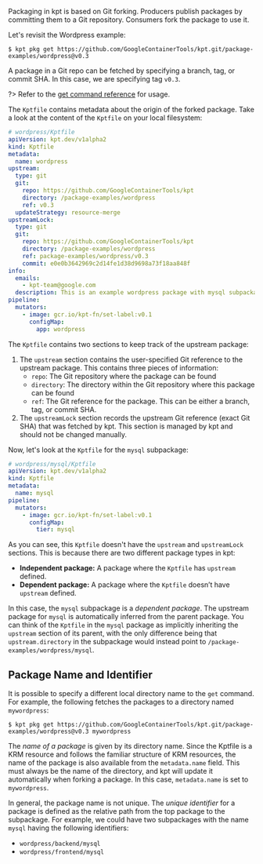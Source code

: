 Packaging in kpt is based on Git forking. Producers publish packages by
committing them to a Git repository. Consumers fork the package to use it.

Let's revisit the Wordpress example:

```shell
$ kpt pkg get https://github.com/GoogleContainerTools/kpt.git/package-examples/wordpress@v0.3
```

A package in a Git repo can be fetched by specifying a branch, tag, or commit
SHA. In this case, we are specifying tag `v0.3`.

?> Refer to the [get command reference][get-doc] for usage.

The `Kptfile` contains metadata about the origin of the forked package. Take a
look at the content of the `Kptfile` on your local filesystem:

```yaml
# wordpress/Kptfile
apiVersion: kpt.dev/v1alpha2
kind: Kptfile
metadata:
  name: wordpress
upstream:
  type: git
  git:
    repo: https://github.com/GoogleContainerTools/kpt
    directory: /package-examples/wordpress
    ref: v0.3
  updateStrategy: resource-merge
upstreamLock:
  type: git
  git:
    repo: https://github.com/GoogleContainerTools/kpt
    directory: /package-examples/wordpress
    ref: package-examples/wordpress/v0.3
    commit: e0e0b3642969c2d14fe1d38d9698a73f18aa848f
info:
  emails:
    - kpt-team@google.com
  description: This is an example wordpress package with mysql subpackage
pipeline:
  mutators:
    - image: gcr.io/kpt-fn/set-label:v0.1
      configMap:
        app: wordpress
```

The `Kptfile` contains two sections to keep track of the upstream package:

1. The `upstream` section contains the user-specified Git reference to the
   upstream package. This contains three pieces of information:
   - `repo`: The Git repository where the package can be found
   - `directory`: The directory within the Git repository where this package can
     be found
   - `ref`: The Git reference for the package. This can be either a branch, tag,
     or commit SHA.
2. The `upstreamLock` section records the upstream Git reference (exact Git SHA)
   that was fetched by kpt. This section is managed by kpt and should not be
   changed manually.

Now, let's look at the `Kptfile` for the `mysql` subpackage:

```yaml
# wordpress/mysql/Kptfile
apiVersion: kpt.dev/v1alpha2
kind: Kptfile
metadata:
  name: mysql
pipeline:
  mutators:
    - image: gcr.io/kpt-fn/set-label:v0.1
      configMap:
        tier: mysql
```

As you can see, this `Kptfile` doesn't have the `upstream` and `upstreamLock`
sections. This is because there are two different package types in kpt:

- **Independent package:** A package where the `Kptfile` has `upstream` defined.
- **Dependent package:** A package where the `Kptfile` doesn’t have `upstream`
  defined.

In this case, the `mysql` subpackage is a _dependent package_. The upstream
package for `mysql` is automatically inferred from the parent package. You can
think of the `Kptfile` in the `mysql` package as implicitly inheriting the
`upstream` section of its parent, with the only difference being that
`upstream.directory` in the subpackage would instead point to
`/package-examples/wordpress/mysql`.

## Package Name and Identifier

It is possible to specify a different local directory name to the `get` command.
For example, the following fetches the packages to a directory named
`mywordpress`:

```shell
$ kpt pkg get https://github.com/GoogleContainerTools/kpt.git/package-examples/wordpress@v0.3 mywordpress
```

The _name of a package_ is given by its directory name. Since the Kptfile is a
KRM resource and follows the familiar structure of KRM resources, the name of
the package is also available from the `metadata.name` field. This must always
be the name of the directory, and kpt will update it automatically when forking
a package. In this case, `metadata.name` is set to `mywordpress`.

In general, the package name is not unique. The _unique identifier_ for a
package is defined as the relative path from the top package to the subpackage.
For example, we could have two subpackages with the name `mysql` having the
following identifiers:

- `wordpress/backend/mysql`
- `wordpress/frontend/mysql`

[get-doc]: /reference/cli/pkg/get/
